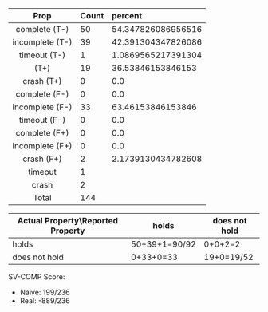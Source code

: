 
| Prop | Count | percent |
|:----:|:------|:--|
|complete   (T-)|50| 54.347826086956516 |
|incomplete (T-)|39|42.391304347826086 |
|timeout    (T-)|1|1.0869565217391304 |
|           (T+)|19|36.53846153846153 |
|crash      (T+)|0|0.0 |
|complete   (F-)|0|0.0 |
|incomplete (F-)|33|63.46153846153846 |
|timeout    (F-)|0|0.0 |
|complete   (F+)|0|0.0 |
|incomplete (F+)|0|0.0 |
|crash      (F+)|2|2.1739130434782608 |
|timeout        |1| |
|crash          |2| |
|Total          |144| |

| Actual Property\Reported Property | holds | does not hold |
|------------------------------------|-------|---------------|
| holds | 50+39+1=90/92 | 0+0+2=2 |
| does not hold | 0+33+0=33 | 19+0=19/52 |

SV-COMP Score:

* Naive: 199/236
* Real: -889/236

